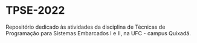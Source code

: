 # TPSE-2022

Repositório dedicado às atividades da disciplina de Técnicas de Programação para Sistemas Embarcados I e II, na UFC - campus Quixadá.
